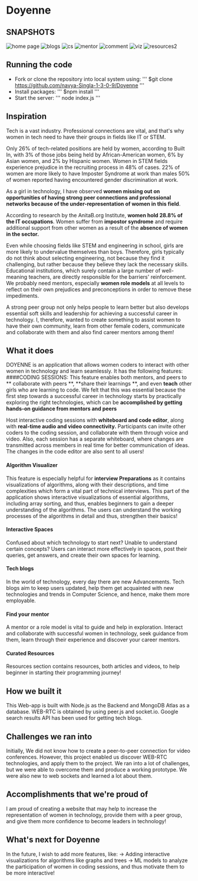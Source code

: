 # Doyenne
## SNAPSHOTS
![home page](https://user-images.githubusercontent.com/90545403/188310518-a7aa3dcf-f6be-4f92-a6ee-14db5b1586ef.png)
![blogs](https://user-images.githubusercontent.com/90545403/188310532-c405eae7-c590-4094-a93b-d677f5e04da7.png)
![cs](https://user-images.githubusercontent.com/90545403/188310559-c1d762ae-bef8-4fb4-a044-ca98c9449ad1.png)
![mentor](https://user-images.githubusercontent.com/90545403/188310567-d95e7e8c-5701-4bea-ab0e-1e70f72ee4d5.png)
![comment](https://user-images.githubusercontent.com/90545403/188310580-04787882-f14e-4c33-a160-b461e7081643.png)
![viz](https://user-images.githubusercontent.com/90545403/188310591-f204adfe-feb2-481d-b227-8e624a04b99f.png)
![resources2](https://user-images.githubusercontent.com/90545403/188310606-97aa3137-0685-4904-92f3-f443dc5c2e13.png)

## Running the code
- Fork or clone the repository into local system using:
'''
$git clone https://github.com/navya-Singla-1-3-0-9/Doyenne
'''
- Install packages:
'''
$npm install
'''
- Start the server:
'''
node index.js
'''

## Inspiration
Tech is a vast industry. Professional connections are vital, and that's why women in tech need to have their groups in fields like IT or STEM. 

Only 26% of tech-related positions are held by women, according to Built In, with 3% of those jobs being held by African-American women, 6% by Asian women, and 2% by Hispanic women.
Women in STEM fields experience prejudice in the recruiting process in 48% of cases.
22% of women are more likely to have Imposter Syndrome at work than males 50% of women reported having encountered gender discrimination at work.


As a girl in technology, I have observed **women missing out on opportunities of having strong peer connections and professional networks because of the under-representation of women in this field**. 

According to research by the AnitaB.org Institute, **women hold 28.8% of the IT occupations**. Women suffer from **impostor syndrome** and require additional support from other women as a result of the **absence of women in the sector.**

Even while choosing fields like STEM and engineering in school, girls are more likely to undervalue themselves than boys. Therefore, girls typically do not think about selecting engineering, not because they find it challenging, but rather because they believe they lack the necessary skills. Educational institutions, which surely contain a large number of well-meaning teachers, are directly responsible for the barriers' reinforcement. We probably need mentors, especially **women role models** at all levels to reflect on their own prejudices and preconceptions in order to remove these impediments.

A strong peer group not only helps people to learn better but also develops essential soft skills and leadership for achieving a successful career in technology. I, therefore, wanted to create something to assist women to have their own community, learn from other female coders, communicate and collaborate with them and also find career mentors among them!
## What it does
DOYENNE is an application that allows women coders to interact with other women in technology and learn seamlessly. It has the following features:
####CODING SESSIONS:
This feature enables both mentors, and peers to ** collaborate with peers **, **share their learnings **, and even **teach** other girls who are learning to code. We felt that this was essential because the first step towards a successful career in technology starts by practically exploring the right technologies, which can be **accomplished by getting hands-on guidance from mentors and peers**


Host interactive coding sessions with **whiteboard and code editor**, along with **real-time audio and video connectivity.**  Participants can invite other coders to the coding session, and collaborate with them through voice and video. Also, each session has a separate whiteboard, where changes are transmitted across members in real time for better communication of ideas. The changes in the code editor are also sent to all users!

#### Algorithm Visualizer
This feature is especially helpful for **interview Preparations** as it contains visualizations of algorithms, along with their descriptions, and time complexities which form a vital part of technical interviews.
This part of the application shows interactive visualizations of essential algorithms, including array sorting, and thus, enables beginners to gain a deeper understanding of the algorithms. The users can understand the working processes of the algorithms in detail and thus, strengthen their basics!

#### Interactive Spaces
Confused about which technology to start next? Unable to understand certain concepts?
Users can interact more effectively in spaces, post their queries, get answers, and create their own spaces for learning.

#### Tech blogs
In the world of technology, every day there are new Advancements. Tech blogs aim to keep users updated, help them get acquainted with new technologies and trends in Computer Science, and hence, make them more employable.

#### Find your mentor

A mentor or a role model is vital to guide and help in exploration.
Interact and collaborate with successful women in technology, seek guidance from them, learn through their experience and discover your career mentors.
#### Curated Resources
Resources section contains resources, both articles and videos, to help beginner in starting their programming journey!

## How we built it

This Web-app is built with Node.js as the Backend and MongoDB Atlas as a database. WEB-RTC is obtained by using peer.js and socket.io. Google search results API has been used for getting tech blogs.

## Challenges we ran into
Initially, We did not know how to create a peer-to-peer connection for video conferences. However, this project enabled us discover WEB-RTC technologies, and apply them to the project. We ran into a lot of challenges, but we were able to overcome them and produce a working prototype. We were also new to web sockets and learned a lot about them.


## Accomplishments that we're proud of
I am proud of creating a website that may help to increase the representation of women in technology, provide them with a peer group, and give them more confidence to become leaders in technology!


## What's next for Doyenne

In the future, I wish to add more features, like:
-> Adding interactive visualizations for algorithms like graphs and trees
-> ML models to analyze the participation of women in coding sessions, and thus motivate them to be more interactive!
